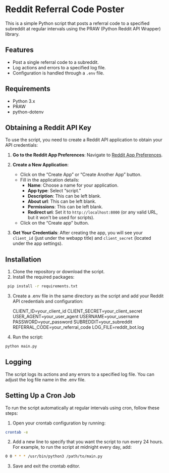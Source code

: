 # Reddit Referral Code Poster

This is a simple Python script that posts a referral code to a specified subreddit at regular intervals using the PRAW (Python Reddit API Wrapper) library.

## Features

-   Post a single referral code to a subreddit.
-   Log actions and errors to a specified log file.
-   Configuration is handled through a `.env` file.

## Requirements

-   Python 3.x
-   PRAW
-   python-dotenv

## Obtaining a Reddit API Key

To use the script, you need to create a Reddit API application to obtain your API credentials:

1.  **Go to the Reddit App Preferences**: Navigate to [Reddit App Preferences](https://old.reddit.com/prefs/apps).

2.  **Create a New Application**:

    -   Click on the “Create App” or “Create Another App” button.
    -   Fill in the application details:
        -   **Name**: Choose a name for your application.
        -   **App type**: Select “script.”
        -   **Description**: This can be left blank.
        -   **About url**: This can be left blank.
        -   **Permissions**: This can be left blank.
        -   **Redirect uri**: Set it to `http://localhost:8000` (or any valid URL, but it won't be used for scripts).
    -   Click on the “Create app” button.

3.  **Get Your Credentials**: After creating the app, you will see your `client_id` (just under the webapp title) and `client_secret` (located under the app settings).

## Installation

1.  Clone the repository or download the script.
2.  Install the required packages:

```bash
 pip install -r requirements.txt
```

3.  Create a .env file in the same directory as the script and add your Reddit API credentials and configuration:


    CLIENT_ID=your_client_id
    CLIENT_SECRET=your_client_secret
    USER_AGENT=your_user_agent
    USERNAME=your_username
    PASSWORD=your_password
    SUBREDDIT=your_subreddit
    REFERRAL_CODE=your_referral_code
    LOG_FILE=reddit_bot.log

4.  Run the script:

```bash
python main.py
```

## Logging

The script logs its actions and any errors to a specified log file. You can adjust the log file name in the .env file.

## Setting Up a Cron Job

To run the script automatically at regular intervals using cron, follow these steps:

1.  Open your crontab configuration by running:

```bash
crontab -e
```

2.  Add a new line to specify that you want the script to run every 24 hours. For example, to run the script at midnight every day, add:

```bash
0 0 * * * /usr/bin/python3 /path/to/main.py
```

3.  Save and exit the crontab editor.
